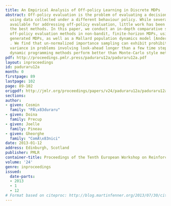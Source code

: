 ```yaml
---
title: An Empirical Analysis of Off-policy Learning in Discrete MDPs
abstract: Off-policy evaluation is the problem of evaluating a decision-making policy
  using data collected under a different behaviour policy. While several methods are
  available for addressing off-policy evaluation, little work has been done on identifying
  the best methods. In this paper, we conduct an in-depth comparative study of several
  off-policy evaluation methods in non-bandit, finite-horizon MDPs, using randomly
  generated MDPs, as well as a Mallard population dynamics model [Anderson, 1975]
  . We find that un-normalized importance sampling can exhibit prohibitively large
  variance in problems involving look-ahead longer than a few time steps, and that
  dynamic programming methods perform better than Monte-Carlo style methods.
pdf: http://proceedings.pmlr.press/paduraru12a/paduraru12a.pdf
layout: inproceedings
id: paduraru12a
month: 0
firstpage: 89
lastpage: 102
page: 89-102
origpdf: http://jmlr.org/proceedings/papers/v24/paduraru12a/paduraru12a.pdf
sections: 
author:
- given: Cosmin
  family: "PÄ\x83duraru"
- given: Doina
  family: Precup
- given: Joelle
  family: Pineau
- given: Gheorghe
  family: "ComÄ\x83nici"
date: 2013-01-12
address: Edinburgh, Scotland
publisher: PMLR
container-title: Proceedings of the Tenth European Workshop on Reinforcement Learning
volume: '24'
genre: inproceedings
issued:
  date-parts:
  - 2013
  - 1
  - 12
# Format based on citeproc: http://blog.martinfenner.org/2013/07/30/citeproc-yaml-for-bibliographies/
---
```

